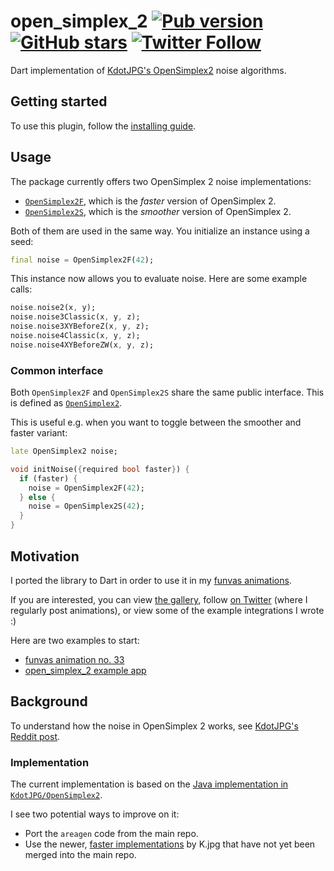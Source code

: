 # open_simplex_2 [![Pub version](https://img.shields.io/pub/v/open_simplex_2.svg)](https://pub.dev/packages/open_simplex_2) [![GitHub stars](https://img.shields.io/github/stars/creativecreatorormaybenot/open_simplex_2.svg)](https://github.com/creativecreatorormaybenot/open_simplex_2) [![Twitter Follow](https://img.shields.io/twitter/follow/creativemaybeno?label=Follow&style=social)](https://twitter.com/creativemaybeno)

Dart implementation of [KdotJPG's OpenSimplex2](https://github.com/KdotJPG/OpenSimplex2) noise
algorithms.

## Getting started

To use this plugin, follow the [installing guide](https://pub.dev/packages/open_simplex_2/install).

## Usage

The package currently offers two OpenSimplex 2 noise implementations:

* [`OpenSimplex2F`](https://pub.dev/documentation/open_simplex_2/latest/open_simplex_2/OpenSimplex2F-class.html),
  which is the *faster* version of OpenSimplex 2.
* [`OpenSimplex2S`](https://pub.dev/documentation/open_simplex_2/latest/open_simplex_2/OpenSimplex2S-class.html),
  which is the *smoother* version of OpenSimplex 2.

Both of them are used in the same way. You initialize an instance using a seed:

```dart
final noise = OpenSimplex2F(42);
```

This instance now allows you to evaluate noise. Here are some example calls:

```dart
noise.noise2(x, y);
noise.noise3Classic(x, y, z);
noise.noise3XYBeforeZ(x, y, z);
noise.noise4Classic(x, y, z);
noise.noise4XYBeforeZW(x, y, z);
```

### Common interface

Both `OpenSimplex2F` and `OpenSimplex2S` share the same public interface.
This is defined as [`OpenSimplex2`](https://pub.dev/documentation/open_simplex_2/latest/open_simplex_2/OpenSimplex2-class.html).

This is useful e.g. when you want to toggle between the smoother and faster variant:

```dart
late OpenSimplex2 noise;

void initNoise({required bool faster}) {
  if (faster) {
    noise = OpenSimplex2F(42);
  } else {
    noise = OpenSimplex2S(42);
  }
}
```

## Motivation

I ported the library to Dart in order to use it in my [funvas animations](https://github.com/creativecreatorormaybenot/funvas).

If you are interested, you can view [the gallery](https://funvas.creativemaybeno.dev), follow
[on Twitter](https://twitter.com/creativemaybeno) (where I regularly post animations), or view some
of the example integrations I wrote :)

Here are two examples to start:

* [funvas animation no. 33](https://github.com/creativecreatorormaybenot/funvas/blob/main/funvas_tweets/lib/src/33.dart)
* [open_simplex_2 example app](https://github.com/creativecreatorormaybenot/funvas/blob/main/open_simplex_2/example/lib/main.dart)

## Background

To understand how the noise in OpenSimplex 2 works, see [KdotJPG's Reddit post](https://www.reddit.com/r/VoxelGameDev/comments/ee94wg/supersimplex_the_better_opensimplex_new_gradient/?utm_source=share&utm_medium=web2x&context=3).

### Implementation

The current implementation is based on the [Java implementation in `KdotJPG/OpenSimplex2`](https://github.com/KdotJPG/OpenSimplex2/tree/a186b9bb644747c936d7cba748d11f28b1cee66e/java).

I see two potential ways to improve on it:

* Port the `areagen` code from the main repo.
* Use the newer, [faster implementations](https://github.com/Auburn/FastNoiseLite/blob/349a518064003b74170037d867da8e3a68e1b74e/Java/FastNoiseLite.java)
  by K.jpg that have not yet been merged into the main repo.
